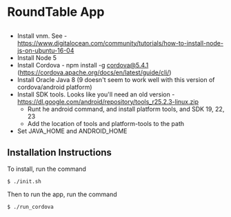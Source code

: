 # RoundTable App

##
* Install vnm. See - https://www.digitalocean.com/community/tutorials/how-to-install-node-js-on-ubuntu-16-04
* Install Node 5
* Install Cordova - npm install -g cordova@5.4.1 (https://cordova.apache.org/docs/en/latest/guide/cli/)
* Install Oracle Java 8 (9 doesn't seem to work well with this version of cordova/android platform)
* Install SDK tools. Looks like you'll need an old version - https://dl.google.com/android/repository/tools_r25.2.3-linux.zip
   * Runt he android command, and install platform tools, and SDK 19, 22, 23
   * Add the location of tools and platform-tools to the path
* Set JAVA_HOME and ANDROID_HOME

## Installation Instructions

To install, run the command

    $ ./init.sh

Then to run the app, run the command

    $ ./run_cordova

